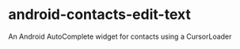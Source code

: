 android-contacts-edit-text
==========================

An Android AutoComplete widget for contacts using a CursorLoader

